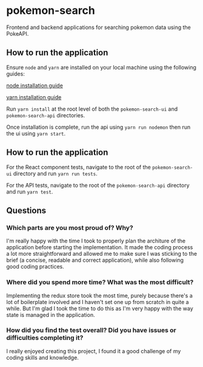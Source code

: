 # pokemon-search
Frontend and backend applications for searching pokemon data using the PokeAPI.

## How to run the application
Ensure `node` and `yarn` are installed on your local machine using the following guides:

[node installation guide](https://nodejs.org/en/download/)

[yarn installation guide](https://classic.yarnpkg.com/lang/en/docs/install)

Run `yarn install` at the root level of both the `pokemon-search-ui` and `pokemon-search-api` directories.

Once installation is complete, run the api using `yarn run nodemon` then run the ui using `yarn start`.

## How to run the application
For the React component tests, navigate to the root of the `pokemon-search-ui` directory and run `yarn run tests`.

For the API tests, navigate to the root of the `pokemon-search-api` directory and run `yarn test`.

## Questions

### Which parts are you most proud of? Why?
I'm really happy with the time I took to properly plan the architure of the application before starting the implementation. It made the coding process a lot more straightforward and allowed me to make sure I was sticking to the brief (a concise, readable and correct application), while also following good coding practices.
### Where did you spend more time? What was the most difficult?
Implementing the redux store took the most time, purely because there's a lot of boilerplate involved and I haven't set one up from scratch in quite a while. But I'm glad I took the time to do this as I'm very happy with the way state is managed in the application.
### How did you find the test overall? Did you have issues or difficulties completing it?
I really enjoyed creating this project, I found it a good challenge of my coding skills and knowledge.